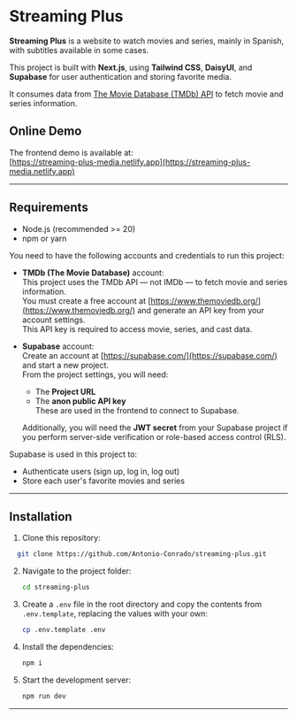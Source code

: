 # Streaming Plus

**Streaming Plus** is a website to watch movies and series, mainly in Spanish, with subtitles available in some cases.

This project is built with **Next.js**, using **Tailwind CSS**, **DaisyUI**, and **Supabase** for user authentication and storing favorite media.

It consumes data from [The Movie Database (TMDb) API](https://www.themoviedb.org/) to fetch movie and series information.

## Online Demo

The frontend demo is available at:  
[https://streaming-plus-media.netlify.app](https://streaming-plus-media.netlify.app)

---

## Requirements

- Node.js (recommended >= 20)
- npm or yarn

You need to have the following accounts and credentials to run this project:

- **TMDb (The Movie Database)** account:  
  This project uses the TMDb API — not IMDb — to fetch movie and series information.  
  You must create a free account at [https://www.themoviedb.org/](https://www.themoviedb.org/) and generate an API key from your account settings.  
  This API key is required to access movie, series, and cast data.

- **Supabase** account:  
  Create an account at [https://supabase.com/](https://supabase.com/) and start a new project.  
  From the project settings, you will need:

  - The **Project URL**
  - The **anon public API key**  
    These are used in the frontend to connect to Supabase.

  Additionally, you will need the **JWT secret** from your Supabase project if you perform server-side verification or role-based access control (RLS).

Supabase is used in this project to:

- Authenticate users (sign up, log in, log out)
- Store each user's favorite movies and series

---

## Installation

1. Clone this repository:

```bash
  git clone https://github.com/Antonio-Conrado/streaming-plus.git
```

2. Navigate to the project folder:

   ```bash
   cd streaming-plus
   ```

3. Create a `.env` file in the root directory and copy the contents from `.env.template`, replacing the values with your own:

   ```bash
   cp .env.template .env
   ```

4. Install the dependencies:

   ```bash
   npm i
   ```

5. Start the development server:

   ```bash
   npm run dev
   ```

---
